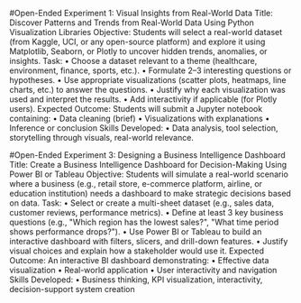 #Open-Ended Experiment 1:
Visual Insights from Real-World Data
Title: Discover Patterns and Trends from Real-World Data Using Python Visualization Libraries
Objective:
Students will select a real-world dataset (from Kaggle, UCI, or any open-source platform) and explore it using Matplotlib, Seaborn, or Plotly to uncover hidden trends, anomalies, or insights.
Task:
•	Choose a dataset relevant to a theme (healthcare, environment, finance, sports, etc.).
•	Formulate 2–3 interesting questions or hypotheses.
•	Use appropriate visualizations (scatter plots, heatmaps, line charts, etc.) to answer the questions.
•	Justify why each visualization was used and interpret the results.
•	Add interactivity if applicable (for Plotly users).
Expected Outcome:
Students will submit a Jupyter notebook containing:
•	Data cleaning (brief)
•	Visualizations with explanations
•	Inference or conclusion
Skills Developed:
•	Data analysis, tool selection, storytelling through visuals, real-world relevance.



#Open-Ended Experiment 3: Designing a Business Intelligence Dashboard
Title: Create a Business Intelligence Dashboard for Decision-Making Using Power BI or Tableau
Objective:
Students will simulate a real-world scenario where a business (e.g., retail store, e-commerce platform, airline, or education institution) needs a dashboard to make strategic decisions based on data.
Task:
•	Select or create a multi-sheet dataset (e.g., sales data, customer reviews, performance metrics).
•	Define at least 3 key business questions (e.g., "Which region has the lowest sales?", "What time period shows performance drops?").
•	Use Power BI or Tableau to build an interactive dashboard with filters, slicers, and drill-down features.
•	Justify visual choices and explain how a stakeholder would use it.
Expected Outcome:
An interactive BI dashboard demonstrating:
•	Effective data visualization
•	Real-world application
•	User interactivity and navigation
Skills Developed:
•	Business thinking, KPI visualization, interactivity, decision-support system creation
